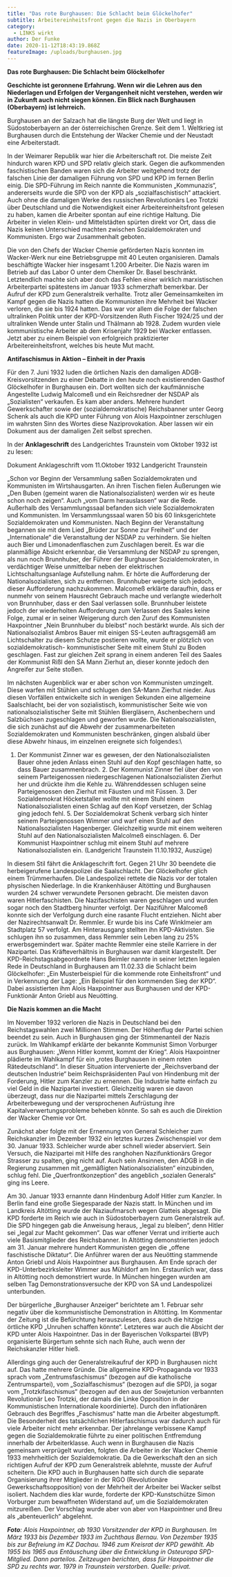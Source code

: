 ```yaml
---
title: "Das rote Burghausen: Die Schlacht beim Glöckelhofer"
subtitle: Arbeitereinheitsfront gegen die Nazis in Oberbayern
category:
  - LINKS wirkt
author: Der Funke
date: 2020-11-12T18:43:19.868Z
featureImage: /uploads/burghausen.jpg
---
```

**Das rote Burghausen: Die Schlacht beim Glöckelhofer**



**Geschichte ist geronnene Erfahrung. Wenn wir die Lehren aus den Niederlagen und Erfolgen der Vergangenheit nicht verstehen, werden wir in Zukunft auch nicht siegen können. Ein Blick nach Burghausen (Oberbayern) ist lehrreich.**

Burghausen an der Salzach hat die längste Burg der Welt und liegt in Südostoberbayern an der österreichischen Grenze. Seit dem 1. Weltkrieg ist Burghausen durch die Entstehung der Wacker Chemie und der Neustadt eine Arbeiterstadt.

In der Weimarer Republik war hier die Arbeiterschaft rot. Die meiste Zeit hindurch waren KPD und SPD relativ gleich stark. Gegen die aufkommenden faschistischen Banden waren sich die Arbeiter weitgehend trotz der falschen Linie der damaligen Führung von SPD und KPD im fernen Berlin einig. Die SPD-Führung im Reich nannte die Kommunisten „Kommunazis“, andererseits wurde die SPD von der KPD als „sozialfaschistisch“ attackiert. Auch ohne die damaligen Werke des russischen Revolutionärs Leo Trotzki über Deutschland und die Notwendigkeit einer Arbeitereinheitsfront gelesen zu haben, kamen die Arbeiter spontan auf eine richtige Haltung. Die Arbeiter in vielen Klein- und Mittelstädten spürten direkt vor Ort, dass die Nazis keinen Unterschied machten zwischen Sozialdemokraten und Kommunisten. Ergo war Zusammenhalt geboten.

Die von den Chefs der Wacker Chemie geförderten Nazis konnten im Wacker-Werk nur eine Betriebsgruppe mit 40 Leuten organisieren. Damals beschäftigte Wacker hier insgesamt 1.200 Arbeiter. Die Nazis waren im Betrieb auf das Labor O unter dem Chemiker Dr. Basel beschränkt. Letztendlich machte sich aber doch das Fehlen einer wirklich marxistischen Arbeiterpartei spätestens im Januar 1933 schmerzhaft bemerkbar. Der Aufruf der KPD zum Generalstreik verhallte. Trotz aller Gemeinsamkeiten im Kampf gegen die Nazis hatten die Kommunisten ihre Mehrheit bei Wacker verloren, die sie bis 1924 hatten. Das war vor allem die Folge der falschen ultralinken Politik unter der KPD-Vorsitzenden Ruth Fischer 1924/25 und der ultralinken Wende unter Stalin und Thälmann ab 1928. Zudem wurden viele kommunistische Arbeiter ab dem Krisenjahr 1929 bei Wacker entlassen. Jetzt aber zu einem Beispiel von erfolgreich praktizierter Arbeitereinheitsfront, welches bis heute Mut macht.



**Antifaschismus in Aktion – Einheit in der Praxis**



Für den 7. Juni 1932 luden die örtlichen Nazis den damaligen ADGB-Kreisvorsitzenden zu einer Debatte in den heute noch existierenden Gasthof Glöckelhofer in Burghausen ein. Dort wollten sich der kaufmännische Angestellte Ludwig Malcomeß und ein Reichsredner der NSDAP als „Sozialisten“ verkaufen. Es kam aber anders. Mehrere hundert Gewerkschafter sowie der (sozialdemokratische) Reichsbanner unter Georg Schenk als auch die KPD unter Führung von Alois Haxpointner zerschlugen im wahrsten Sinn des Wortes diese Naziprovokation. Aber lassen wir ein Dokument aus der damaligen Zeit selbst sprechen.

In der **Anklageschrift** des Landgerichtes Traunstein vom Oktober 1932 ist zu lesen:

Dokument Anklageschrift vom 11.Oktober 1932 Landgericht Traunstein

„Schon vor Beginn der Versammlung saßen Sozialdemokraten und Kommunisten im Wirtshausgarten. An ihren Tischen fielen Äußerungen wie „Den Buben (gemeint waren die Nationalsozialisten) werden wir es heute schon noch zeigen“. Auch „vom Darm herauslassen“ war die Rede. Außerhalb des Versammlungssaal befanden sich viele Sozialdemokraten und Kommunisten. Im Versammlungssaal waren 50 bis 60 linksgerichtete Sozialdemokraten und Kommunisten. Nach Beginn der Veranstaltung begannen sie mit dem Lied „Brüder zur Sonne zur Freiheit“ und der „Internationale“ die Veranstaltung der NSDAP zu verhindern. Sie hielten auch Bier und Limonadenflaschen zum Zuschlagen bereit. Es war die planmäßige Absicht erkennbar, die Versammlung der NSDAP zu sprengen, als nun noch Brunnhuber, der Führer der Burghauser Sozialdemokraten, in verdächtiger Weise unmittelbar neben der elektrischen Lichtschaltungsanlage Aufstellung nahm. Er hörte die Aufforderung der Nationalsozialisten, sich zu entfernen. Brunnhuber weigerte sich jedoch, dieser Aufforderung nachzukommen. Malcomeß erklärte daraufhin, dass er nunmehr von seinem Hausrecht Gebrauch mache und verlangte wiederholt von Brunnhuber, dass er den Saal verlassen solle. Brunnhuber leistete jedoch der wiederholten Aufforderung zum Verlassen des Saales keine Folge, zumal er in seiner Weigerung durch den Zuruf des Kommunisten Haxpointner „Nein Brunnhuber du bleibst“ noch bestärkt wurde. Als sich der Nationalsozialist Ambros Bauer mit einigen SS-Leuten auftragsgemäß am Lichtschalter zu diesem Schutze postieren wollte, wurde er plötzlich von sozialdemokratisch- kommunistischer Seite mit einem Stuhl zu Boden geschlagen. Fast zur gleichen Zeit sprang in einem anderen Teil des Saales der Kommunist Rißl den SA Mann Zierhut an, dieser konnte jedoch den Angreifer zur Seite stoßen.

Im nächsten Augenblick war er aber schon von Kommunisten umzingelt. Diese warfen mit Stühlen und schlugen den SA-Mann Zierhut nieder. Aus diesen Vorfällen entwickelte sich in wenigen Sekunden eine allgemeine Saalschlacht, bei der von sozialistisch, kommunistischer Seite wie von nationalsozialistischer Seite mit Stühlen Biergläsern, Aschenbechern und Salzbüchsen zugeschlagen und geworfen wurde. Die Nationalsozialisten, die sich zunächst auf die Abwehr der zusammenarbeiteten Sozialdemokraten und Kommunisten beschränken, gingen alsbald über diese Abwehr hinaus, im einzelnen ereignete sich folgendes:\
1. Der Kommunist Zinner war es gewesen, der den Nationalsozialisten Bauer ohne jeden Anlass einen Stuhl auf den Kopf geschlagen hatte, so dass Bauer zusammenbrach. 2. Der Kommunist Zinner fiel über den von seinem Parteigenossen niedergeschlagenen Nationalsozialisten Zierhut her und drückte ihm die Kehle zu. Währenddessen schlugen seine Parteigenossen den Zierhut mit Fäusten und mit Füssen. 3. Der Sozialdemokrat Höcketstaller wollte mit einem Stuhl einem Nationalsozialisten einen Schlag auf den Kopf versetzen, der Schlag ging jedoch fehl. 5. Der Sozialdemokrat Schenk verbarg sich hinter seinem Parteigenossen Wimmer und warf einen Stuhl auf den Nationalsozialisten Hagenberger. Gleichzeitig wurde mit einem weiteren Stuhl auf den Nationalsozialisten Malcolmeß einschlagen. 6. Der Kommunist Haxpointner schlug mit einem Stuhl auf mehrere Nationalsozialisten ein. (Landgericht Traunstein 11.10.1932, Auszüge)

In diesem Stil fährt die Anklageschrift fort. Gegen 21 Uhr 30 beendete die herbeigerufene Landespolizei die Saalschlacht. Der Glöckelhofer glich einem Trümmerhaufen. Die Landespolizei rettete die Nazis vor der totalen physischen Niederlage. In die Krankenhäuser Altötting und Burghausen wurden 24 schwer verwundete Personen gebracht. Die meisten davon waren Hitlerfaschisten. Die Nazifaschisten waren geschlagen und wurden sogar noch den Stadtberg hinunter verfolgt. Der Naziführer Malcomeß konnte sich der Verfolgung durch eine rasante Flucht entziehen. Nicht aber der Nazirechtsanwalt Dr. Remmler. Er wurde bis ins Café Winklmeier am Stadtplatz 57 verfolgt. Am Hinterausgang stellten ihn KPD-Aktivisten. Sie schlugen ihn so zusammen, dass Remmler sein Leben lang zu 25% erwerbsgemindert war. Später machte Remmler eine steile Karriere in der Nazipartei. Das Kräfteverhältnis in Burghausen war damit klargestellt. Der KPD-Reichstagsabgeordnete Hans Beimler nannte in seiner letzten legalen Rede in Deutschland in Burghausen am 11.02.33 die Schlacht beim Glöckelhofer: „Ein Musterbeispiel für die kommende rote Einheitsfront“ und in Verkennung der Lage: „Ein Beispiel für den kommenden Sieg der KPD“. Dabei assistierten ihm Alois Haxpointner aus Burghausen und der KPD-Funktionär Anton Griebl aus Neuötting.



**Die Nazis kommen an die Macht**



Im November 1932 verloren die Nazis in Deutschland bei den Reichstagswahlen zwei Millionen Stimmen. Der Höhenflug der Partei schien beendet zu sein. Auch in Burghausen ging der Stimmenanteil der Nazis zurück. Im Wahlkampf erklärte der bekannte Kommunist Simon Vorburger aus Burghausen: „Wenn Hitler kommt, kommt der Krieg“. Alois Haxpointner plädierte im Wahlkampf für ein „rotes Burghausen in einem roten Rätedeutschland“. In dieser Situation intervenierte der „Reichsverband der deutschen Industrie“ beim Reichspräsidenten Paul von Hindenburg mit der Forderung, Hitler zum Kanzler zu ernennen. Die Industrie hatte einfach zu viel Geld in die Nazipartei investiert. Gleichzeitig waren sie davon überzeugt, dass nur die Nazipartei mittels Zerschlagung der Arbeiterbewegung und der versprochenen Aufrüstung ihre Kapitalverwertungsprobleme beheben könnte. So sah es auch die Direktion der Wacker Chemie vor Ort.

Zunächst aber folgte mit der Ernennung von General Schleicher zum Reichskanzler im Dezember 1932 ein letztes kurzes Zwischenspiel vor dem 30. Januar 1933. Schleicher wurde aber schnell wieder abserviert. Sein Versuch, die Nazipartei mit Hilfe des ranghohen Nazifunktionärs Gregor Strasser zu spalten, ging nicht auf. Auch sein Ansinnen, den ADGB in die Regierung zusammen mit „gemäßigten Nationalsozialisten“ einzubinden, schlug fehl. Die „Querfrontkonzeption“ des angeblich „sozialen Generals“ ging ins Leere.

Am 30. Januar 1933 ernannte dann Hindenburg Adolf Hitler zum Kanzler. In Berlin fand eine große Siegesparade der Nazis statt. In München und im Landkreis Altötting wurde der Naziaufmarsch wegen Glatteis abgesagt. Die KPD forderte im Reich wie auch in Südostoberbayern zum Generalstreik auf. Die SPD hingegen gab die Anweisung heraus, „legal zu bleiben“, denn Hitler sei „legal zur Macht gekommen“. Das war offener Verrat und irritierte auch viele Basismitglieder des Reichsbanner. In Altötting demonstrierten jedoch am 31. Januar mehrere hundert Kommunisten gegen die „offene faschistische Diktatur“. Die Anführer waren der aus Neuötting stammende Anton Griebl und Alois Haxpointner aus Burghausen. Am Ende sprach der KPD-Unterbezirksleiter Wimmer aus Mühldorf am Inn. Erstaunlich war, dass in Altötting noch demonstriert wurde. In München hingegen wurden am selben Tag Demonstrationsversuche der KPD von SA und Landespolizei unterbunden.

Der bürgerliche „Burghauser Anzeiger“ berichtete am 1. Februar sehr negativ über die kommunistische Demonstration in Altötting. Im Kommentar der Zeitung ist die Befürchtung herauszulesen, dass auch die hitzige örtliche KPD „Unruhen schaffen könnte“. Letzteres war auch die Absicht der KPD unter Alois Haxpointner. Das in der Bayerischen Volkspartei (BVP) organisierte Bürgertum sehnte sich nach Ruhe, auch wenn der Reichskanzler Hitler hieß.

Allerdings ging auch der Generalstreikaufruf der KPD in Burghausen nicht auf. Das hatte mehrere Gründe. Die allgemeine KPD-Propaganda vor 1933 sprach vom „Zentrumsfaschismus“ (bezogen auf die katholische Zentrumspartei), vom „Sozialfaschismus“ (bezogen auf die SPD), ja sogar vom „Trotzkifaschismus“ (bezogen auf den aus der Sowjetunion verbannten Revolutionär Leo Trotzki, der damals die Linke Opposition in der Kommunistischen Internationale koordinierte). Durch den inflationären Gebrauch des Begriffes „Faschismus“ hatte man die Arbeiter abgestumpft. Die Besonderheit des tatsächlichen Hitlerfaschismus war dadurch auch für viele Arbeiter nicht mehr erkennbar. Der jahrelange verbissene Kampf gegen die Sozialdemokratie führte zu einer politischen Entfremdung innerhalb der Arbeiterklasse. Auch wenn in Burghausen die Nazis gemeinsam verprügelt wurden, folgten die Arbeiter in der Wacker Chemie 1933 mehrheitlich der Sozialdemokratie. Da die Gewerkschaft den an sich richtigen Aufruf der KPD zum Generalstreik ablehnte, musste der Aufruf scheitern. Die KPD auch in Burghausen hatte sich durch die separate Organisierung ihrer Mitglieder in der RGO (Revolutionäre Gewerkschaftsopposition) von der Mehrheit der Arbeiter bei Wacker selbst isoliert. Nachdem dies klar wurde, forderte der KPD-Kunstschütze Simon Vorburger zum bewaffneten Widerstand auf, um die Sozialdemokraten mitzureißen. Der Vorschlag wurde aber von aber von Haxpointner und Breu als „abenteuerlich“ abgelehnt.

***Foto**: Alois Haxpointner, ab 1930 Vorsitzender der KPD in Burghausen. Im März 1933 bis Dezember 1933 im Zuchthaus Bernau. Von Dezember 1935 bis zur Befreiung im KZ Dachau. 1946 zum Kreisrat der KPD gewählt. Ab 1955 bis 1965 aus Entäuschung über die Entwicklung in Osteuropa SPD-Mitglied. Dann parteilos. Zeitzeugen berichten, dass für Haxpointner die SPD zu rechts war. 1979 in Traunstein verstorben. Quelle: privat.*